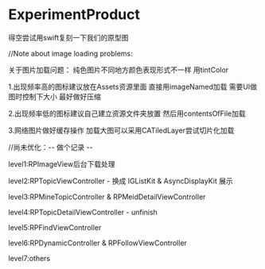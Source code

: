 # ExperimentProduct


得空尝试用swift复刻一下我们的原型图

//Note about image loading problems:

关于图片加载问题： 纯色图片不同地方颜色表现形式不一样 用tintColor

1.出现频率高的图标建议放在Assets资源里面 直接用imageNamed加载 需要UI做图时控制下大小 最好做好压缩

2.出现频率低的图标建议自己建立资源文件夹放置 然后用contentsOfFile加载

3.网络图片做好缓存操作 加载大图可以采用CATiledLayer尝试切片化加载

//尚未优化：-- 做个记录 --

level1:RPImageView后台下载处理

level2:RPTopicViewController - 换成 IGListKit &  AsyncDisplayKit 展示

level3:RPMineTopicController & RPMeidDetailViewController

level4:RPTopicDetailViewController - unfinish

level5:RPFindViewController

level6:RPDynamicController & RPFollowViewController

level7:others

